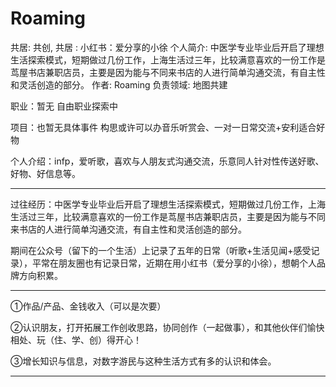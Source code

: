 # Roaming

共居: 共创, 共居
: 小红书：爱分享的小徐
个人简介: 中医学专业毕业后开启了理想生活探索模式，短期做过几份工作，上海生活过三年，比较满意喜欢的一份工作是茑屋书店兼职店员，主要是因为能与不同来书店的人进行简单沟通交流，有自主性和灵活创造的部分。
作者: Roaming
负责领域: 地图共建

职业：暂无 自由职业探索中

项目：也暂无具体事件 构思或许可以办音乐听赏会、一对一日常交流+安利适合好物

个人介绍：infp，爱听歌，喜欢与人朋友式沟通交流，乐意同人针对性传送好歌、好物、好信息等。

---

过往经历：中医学专业毕业后开启了理想生活探索模式，短期做过几份工作，上海生活过三年，比较满意喜欢的一份工作是茑屋书店兼职店员，主要是因为能与不同来书店的人进行简单沟通交流，有自主性和灵活创造的部分。

期间在公众号（留下的一个生活）上记录了五年的日常（听歌+生活见闻+感受记录），平常在朋友圈也有记录日常，近期在用小红书（爱分享的小徐），想朝个人品牌方向积累。

---

①作品/产品、金钱收入（可以是次要）

②认识朋友，打开拓展工作创收思路，协同创作（一起做事），和其他伙伴们愉快相处、玩（住、学、创）得开心！

③增长知识与信息，对数字游民与这种生活方式有多的认识和体会。

---